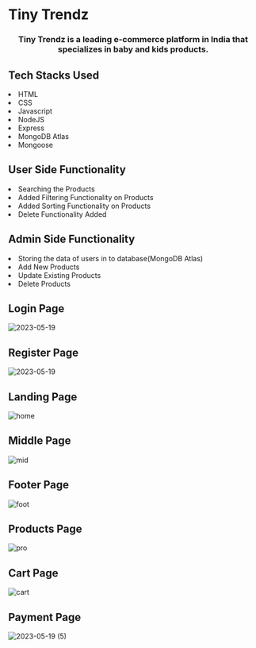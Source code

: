 # Tiny Trendz
<h3 style="text-align: center;" >Tiny Trendz is a leading e-commerce platform in India that specializes in baby and kids products.</h3>
<h2>Tech Stacks Used</h2>
<li>HTML</li>
<li>CSS</li>
<li>Javascript</li>
<li>NodeJS</li>
<li>Express</li>
<li>MongoDB Atlas</li>
<li>Mongoose</li>


<h2>User Side Functionality</h2>
<li>Searching the Products</li>
<li>Added Filtering Functionality on Products</li>
<li>Added Sorting Functionality on Products</li>
<li>Delete Functionality Added</li>

<h2>Admin Side Functionality</h2>
<li>Storing the data of users in to database(MongoDB Atlas)</li>
<li>Add New Products</li>
<li>Update Existing Products</li>
<li>Delete Products</li>


<h2>Login Page</h2>



![2023-05-19](https://github.com/omkar231098/vestal-branch-2641/assets/109202596/e4c5ccc4-b711-4966-8168-b6113b871a9c)

<h2>Register Page</h2>




![2023-05-19](https://github.com/omkar231098/vestal-branch-2641/assets/109202596/0f40f7dc-19ae-4694-9d3f-bc20ccfad3cc)



<h2>Landing Page</h2>

![home](https://github.com/omkar231098/vestal-branch-2641/assets/109202596/589d9eb0-43c3-47c7-8410-5534874ac191)


<h2>Middle Page</h2>

![mid](https://github.com/omkar231098/vestal-branch-2641/assets/109202596/1f9ed8ef-7f20-4aff-ab6e-4c3b49350be7)





<h2>Footer Page</h2>

![foot](https://github.com/omkar231098/vestal-branch-2641/assets/109202596/d8962854-3f69-408e-9eb3-b9d9334d597b)






<h2>Products Page</h2>



![pro](https://github.com/omkar231098/vestal-branch-2641/assets/109202596/2999b5c5-74cd-4683-a9cc-506926f5c2a7)




<h2>Cart Page</h2>

![cart](https://github.com/omkar231098/vestal-branch-2641/assets/109202596/bdff31fa-71e0-43ae-82db-b1d6cec9a13f)












<h2>Payment Page</h2>




![2023-05-19 (5)](https://github.com/omkar231098/vestal-branch-2641/assets/109202596/30080fc6-0b75-49fb-9daa-a9232bbb4959)





